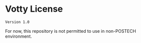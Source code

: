 # Votty License
`Version 1.0`

For now, this repository is not permitted to use in non-POSTECH environment.
